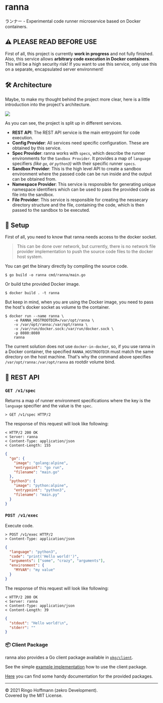 # ranna

ランナー - Experimental code runner microservice based on Docker containers.

## ⚠ PLEASE READ BEFORE USE

First of all, this project is currently **work in progress** and not fully finished.  
Also, this service allows **arbitrary code execution in Docker containers**. This will be a high security risk! If you want to use this service, only use this on a separate, encapsulated server environment!

## 🛠 Architecture

Maybe, to make my thought behind the project more clear, here is a little introduction into the project's architecture.

![](https://i.imgur.com/kJyAmso.png)

As you can see, the project is split up in different services.

- **REST API**: The REST API service is the main entrypoint for code execution.
- **Config Provider**: All services need specific configuration. These are obtained by this service.
- **Spec Provider**: ranna works with `specs`, which describe the runner environments for the `Sandbox Provider`. It provides a map of `language` specifiers *(like `go`, or `python3`)* with their specific runner `specs`.
- **Sandbox Provider**: This is the high level API to create a sandbox environment where the passed code can be run inside and the output can be obtained from.
- **Namespace Provider**: This service is responsible for generating unique namespace identifiers which can be used to pass the provided code as file into the sandbox.
- **File Provider**: This service is responsible for creating the nessecary directory structure and the file, containing the code, which is then passed to the sandbox to be executed.

## 🚀 Setup

First of all, you need to know that ranna needs access to the docker socket. 
> This can be done over network, but currently, there is no network file provider implementation to push the source code files to the docker host system.

You can get the binary directly by compiling the source code.
```
$ go build -o ranna cmd/ranna/main.go
```

Or build tzhe provided Docker image.
```
$ docker build . -t ranna
```

But keep in mind, when you are using the Docker image, you need to pass the host's docker socket as volume to the container.
```
$ docker run --name ranna \
    -e RANNA_HOSTROOTDIR=/var/opt/ranna \
    -v /var/opt/ranna:/var/opt/ranna \
    -v /var/run/docker.sock:/var/run/docker.sock \
    -p 8080:8080
    ranna
```

The current solution does not use `docker-in-docker`, so, if you use ranna in a Docker container, the specified `RANNA_HOSTROOTDIR` must match the same directory on the host machine. That's why the command above specifies `/var/opt/ranna:/var/opt/ranna` as rootdir volume bind.

## 📡 REST API

### `GET /v1/spec`

Returns a map of runner environment specifications where the key is
the `language` specifier and the value is the `spec`.

```
> GET /v1/spec HTTP/2
```

The response of this request will look like following:

```
< HTTP/2 200 OK
< Server: ranna
< Content-Type: application/json
< Content-Length: 155
```
```json
{
  "go": {
    "image": "golang:alpine",
    "entrypoint": "go run",
    "filename": "main.go"
  },
  "python3": {
    "image": "python:alpine",
    "entrypoint": "python3",
    "filename": "main.py"
  }
}
```

### `POST /v1/exec`

Execute code.

```
> POST /v1/exec HTTP/2
> Content-Type: application/json
```
```json
{
  "language": "python3",
  "code": "print('Hello world!')",
  "arguments": ["some", "crazy", "arguments"],
  "environment": {
    "MYVAR": "my value"
  }
}
```

The response of this request will look like following:

```
< HTTP/2 200 OK
< Server: ranna
< Content-Type: application/json
< Content-Length: 39
```
```json
{
  "stdout": "Hello world!\n",
  "stderr": ""
}
```

### 📦 Client Package

ranna also provides a Go client package available in [`pkg/client`](https://github.com/zekroTJA/ranna/tree/master/pkg/client).

See the simple [example implementation](https://github.com/zekroTJA/ranna/blob/master/examples/client/main.go) how to use the client package.

[Here](https://pkg.go.dev/github.com/zekroTJA/ranna#section-directories) you can find some handy documentation for the provided packages.

---

© 2021 Ringo Hoffmann (zekro Development).  
Covered by the MIT License.